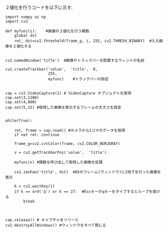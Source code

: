 
２値化を行うコードを以下に示す.


    import numpy as np
    import cv2

    def myfunc(i):    #画像の２値化を行う関数
        global dst
        ret, dst=cv2.threshold(frame_g, i, 255, cv2.THRESH_BINARY)  #入力画像を２値化する


    cv2.namedWindow('title')  #画像やトラックバーを配置するウィンドの名前

    cv2.createTrackbar('value',  'title',  0, 
                       255, 
                       myfunc)    #トラックバーの設定


    cap = cv2.VideoCapture(1) # VideoCapture オブジェクトを取得
    cap.set(3,1280)
    cap.set(4,800)
    cap.set(5,15) #取得した画像を表示するフレームの大きさを設定


    while(True):

        ret, frame = cap.read() #カメラから1コマのデータを取得
        if not ret: continue

        frame_g=cv2.cvtColor(frame, cv2.COLOR_BGR2GRAY)

        v = cv2.getTrackbarPos('value',  'title')  

        myfunc(v) #関数を呼び出して取得した画像を処理

        cv2.imshow('title', dst)  #OSのフレーム(ウィンドウ)に2地下を行った画像を表示

        k = cv2.waitKey(1)
        if k == ord('q') or k == 27:  #Escキーかqキーをタイプするとループを抜ける
            break



    cap.release() # キャプチャをリリース
    cv2.destroyAllWindows() #ウィンドウをすべて閉じる


<br>
